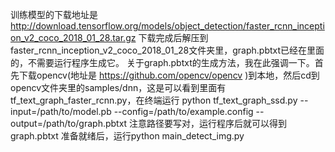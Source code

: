 训练模型的下载地址是 http://download.tensorflow.org/models/object_detection/faster_rcnn_inception_v2_coco_2018_01_28.tar.gz
下载完成后解压到faster_rcnn_inception_v2_coco_2018_01_28文件夹里，graph.pbtxt已经在里面的，不需要运行程序生成它。
关于graph.pbtxt的生成方法，我在此强调一下。首先下载opencv(地址是 https://github.com/opencv/opencv )到本地，然后cd到opencv文件夹里的samples/dnn，这是可以看到里面有tf_text_graph_faster_rcnn.py，在终端运行 python tf_text_graph_ssd.py --input=/path/to/model.pb --config=/path/to/example.config --output=/path/to/graph.pbtxt
注意路径要写对，运行程序后就可以得到graph.pbtxt
准备就绪后，运行python main_detect_img.py
